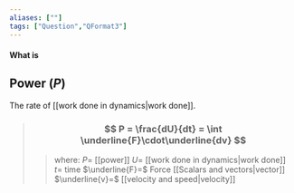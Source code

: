 ```yaml
---
aliases: [""]
tags: ["Question","QFormat3"]
---
```


#### What is
## Power ($P$)

The rate of [[work done in dynamics|work done]].

> ### $$ P = \frac{dU}{dt} = \int \underline{F}\cdot\underline{dv} $$ 
>> where:
>> $P=$ [[power]] 
>> $U=$ [[work done in dynamics|work done]]
>> $t=$ time
>> $\underline{F}=$ Force [[Scalars and vectors|vector]]
>> $\underline{v}=$ [[velocity and speed|velocity]]
